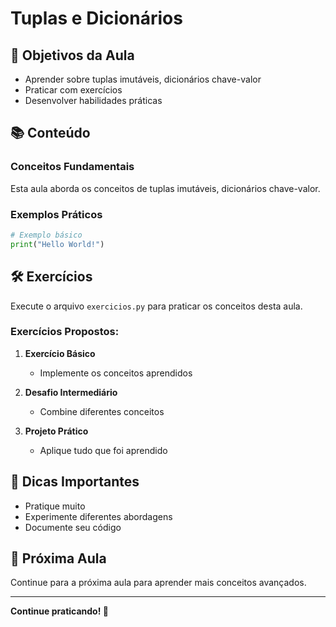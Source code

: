 # Tuplas e Dicionários

## 🎯 Objetivos da Aula

- Aprender sobre tuplas imutáveis, dicionários chave-valor
- Praticar com exercícios
- Desenvolver habilidades práticas

## 📚 Conteúdo

### Conceitos Fundamentais

Esta aula aborda os conceitos de tuplas imutáveis, dicionários chave-valor.

### Exemplos Práticos

```python
# Exemplo básico
print("Hello World!")
```

## 🛠️ Exercícios

Execute o arquivo `exercicios.py` para praticar os conceitos desta aula.

### Exercícios Propostos:

1. **Exercício Básico**
   - Implemente os conceitos aprendidos

2. **Desafio Intermediário**
   - Combine diferentes conceitos

3. **Projeto Prático**
   - Aplique tudo que foi aprendido

## 📝 Dicas Importantes

- Pratique muito
- Experimente diferentes abordagens
- Documente seu código

## 🔗 Próxima Aula

Continue para a próxima aula para aprender mais conceitos avançados.

---

**Continue praticando! 🐍**
